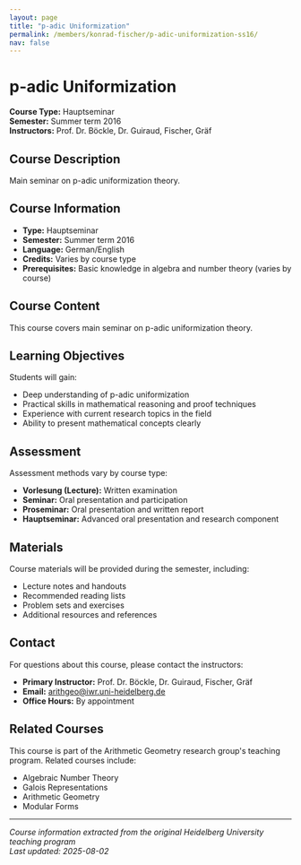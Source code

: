 ```yaml
---
layout: page
title: "p-adic Uniformization"
permalink: /members/konrad-fischer/p-adic-uniformization-ss16/
nav: false
---
```


# p-adic Uniformization

**Course Type:** Hauptseminar  
**Semester:** Summer term 2016  
**Instructors:** Prof. Dr. Böckle, Dr. Guiraud, Fischer, Gräf

## Course Description

Main seminar on p-adic uniformization theory.

## Course Information

- **Type:** Hauptseminar
- **Semester:** Summer term 2016
- **Language:** German/English
- **Credits:** Varies by course type
- **Prerequisites:** Basic knowledge in algebra and number theory (varies by course)

## Course Content

This course covers main seminar on p-adic uniformization theory.

## Learning Objectives

Students will gain:
- Deep understanding of p-adic uniformization
- Practical skills in mathematical reasoning and proof techniques
- Experience with current research topics in the field
- Ability to present mathematical concepts clearly

## Assessment

Assessment methods vary by course type:
- **Vorlesung (Lecture):** Written examination
- **Seminar:** Oral presentation and participation
- **Proseminar:** Oral presentation and written report
- **Hauptseminar:** Advanced oral presentation and research component

## Materials

Course materials will be provided during the semester, including:
- Lecture notes and handouts
- Recommended reading lists
- Problem sets and exercises
- Additional resources and references

## Contact

For questions about this course, please contact the instructors:
- **Primary Instructor:** Prof. Dr. Böckle, Dr. Guiraud, Fischer, Gräf
- **Email:** arithgeo@iwr.uni-heidelberg.de
- **Office Hours:** By appointment

## Related Courses

This course is part of the Arithmetic Geometry research group's teaching program. Related courses include:
- Algebraic Number Theory
- Galois Representations
- Arithmetic Geometry
- Modular Forms

---

*Course information extracted from the original Heidelberg University teaching program*  
*Last updated: 2025-08-02*
